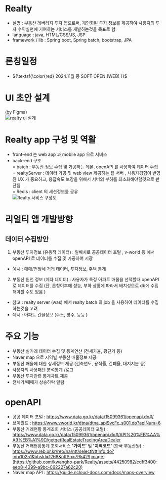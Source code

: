 # Realty
- 설명 : 부동산 레버리지 투자 앱으로써, 개인화된 투자 정보를 제공하여 사용자의 투자 수익실현에 기여하는 서비스를 개발하는것을 목표로 함 
- language : java, HTML/CSS/JS, JSP
- framework / lib : Spring boot, Spring batch, bootstrap, JPA 

# 론칭일정   
- ${\textsf{\color{red} 2024.11월 중 SOFT OPEN (WEB)  }}$


# UI 초안 설계  
(by Figma)  
![realty ui 설계](https://github.com/kwangho-park/Realty/assets/44250982/8dba90da-19e9-4f56-8c9e-255808e9fb25)


# Realty app 구성 및 역활 
- front-end 는 web app 과 mobile app 으로 서비스 
- back-end 구조    
  = batch : 부동산 정보 수집 및 가공하는 데몬, openAPI 를 사용하여 데이터 수집        
  = realtyServer : 데이터 가공 및 web view 제공하는 웹 서버 , 사용자경험이 반영된 UX 가 중요하고, 응답속도 보장을 위해서 서버의 부하를 최소화해야할것으로 판단됨    
  = Redis : client 의 세션정보를 공유     
  ![Realty 서비스 구성도](https://github.com/kwangho-park/Realty/assets/44250982/a33e138a-35fd-40e0-a54e-f885ac05d098)   

# 리얼티 앱 개발방향   
## 데이터 수집방안   
1. 부동산 투자정보 (유동적 데이터) : 일배치로 공공데이터 포털 , v-world 등 에서 openAPI 로 데이터를 수집 및 가공하여 저장
- 예시 : 매매/전월세 거래 데이터, 투자정보, 주택 통계
 
2. 부동산 원천 정보 (메타 데이터) : 사용자가 특정 아파트 매물을 선택할때 openAPI 로 데이터를 수집 (단, 론칭이후에 성능, 부하 상황에 따라서 배치성으로 db에 수집 해야할 수도 있음 )
- 참고 : realty server (was) 에서 realty batch 의 job 을 사용하여 데이터를 수집하는것을 고려 
- 예시 : 아파트 건물정보 (주소, 평수, 등등 ) 
  
# 주요 기능 
- 부동산 실거래 데이터 수집 및 통계연산 (전세가율, 평단가 등)
- Naver map 으로 지역별 부동산 매물정보 제공
- 부동산 매물에 대한 상세정보 제공 (건축연도, 용적률, 건폐율, 대지지분 등)
- 사용자의 사용패턴 분석통계 /로그
- 부동산 투자관련 통계차트 제공
- 전세가/매매가 상승하락 알람
  
# openAPI  
- 공공 데이터 포털 : https://www.data.go.kr/data/15099361/openapi.do#/
- 브이월드 : https://www.vworld.kr/dtna/dtna_apiSvcFc_s001.do?apiNum=6
- 부동산 거래현황 통계조회 서비스 (공공데이터 포털) : https://www.data.go.kr/data/15099361/openapi.do#/API%20%EB%AA%A9%EB%A1%9D/getgetRealEstateTradingAreaDealer
- 부동산 거래현황통계 조회서비스 **'가이드'** 및 **'지역코드'** (한국 부동산원) : https://www.reb.or.kr/reb/na/ntt/selectNttInfo.do?mi=10251&bbsId=1268&nttSn=79542![image](https://github.com/kwangho-park/Realty/assets/44250982/cdff3400-eeb8-4399-a9bc-062227a62c20)
- Naver map API : https://guide.ncloud-docs.com/docs/maps-overview

